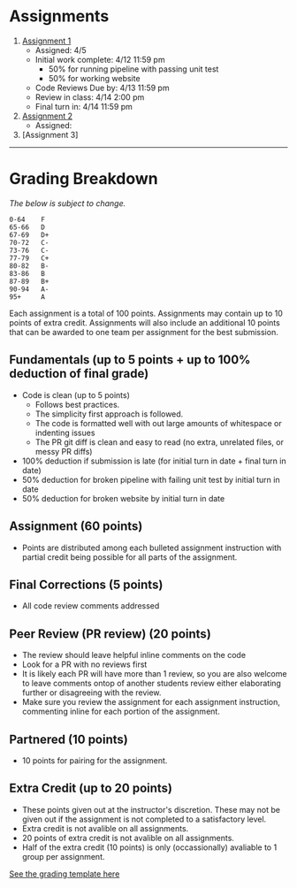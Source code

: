 # Assignments

1. [Assignment 1](Assignment1.md)
   - Assigned: 4/5
   - Initial work complete: 4/12 11:59 pm
     - 50% for running pipeline with passing unit test
     - 50% for working website
   - Code Reviews Due by: 4/13 11:59 pm
   - Review in class: 4/14 2:00 pm
   - Final turn in: 4/14 11:59 pm 
1. [Assignment 2](Assignment2.md)
   - Assigned: 
1. [Assignment 3]

---
# Grading Breakdown
_The below is subject to change._
```
0-64	F
65-66	D
67-69	D+
70-72	C-
73-76	C-
77-79	C+
80-82	B-
83-86	B
87-89	B+
90-94	A-
95+     A
```

Each assignment is a total of 100 points. Assignments may contain up to 10 points of extra credit.
Assignments will also include an additional 10 points that can be awarded to one team per assignment for the best submission.

## Fundamentals (up to 5 points + up to 100% deduction of final grade)
- Code is clean (up to 5 points)
   - Follows best practices. 
   - The simplicity first approach is followed.
   - The code is formatted well with out large amounts of whitespace or indenting issues
   - The PR git diff is clean and easy to read (no extra, unrelated files, or messy PR diffs)
 - 100% deduction if submission is late (for initial turn in date + final turn in date)
 - 50% deduction for broken pipeline with failing unit test by initial turn in date
 - 50% deduction for broken website by initial turn in date

## Assignment (60 points)
- Points are distributed among each bulleted assignment instruction with partial credit being possible for all parts of the assignment.

## Final Corrections (5 points)
- All code review comments addressed

## Peer Review (PR review) (20 points)
- The review should leave helpful inline comments on the code
- Look for a PR with no reviews first
- It is likely each PR will have more than 1 review, so you are also welcome to leave comments ontop of another students review either elaborating further or disagreeing with the review.
- Make sure you review the assignment for each assignment instruction, commenting inline for each portion of the assignment.

## Partnered (10 points)
- 10 points for pairing for the assignment.

## Extra Credit (up to 20 points)
- These points given out at the instructor's discretion. These may not be given out if the assignment is not completed to a satisfactory level.
- Extra credit is not avalible on all assignments.
- 20 points of extra credit is not avalible on all assignments.
- Half of the extra credit (10 points) is only (occassionally) avaliable to 1 group per assignment.


[See the grading template here](https://github.com/IntelliTect-Samples/EWU-CSCD379-2022-Spring/blob/main/GradingTemplate.xlsx)






